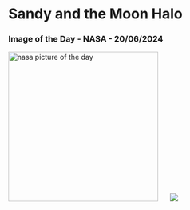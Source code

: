 # Sandy and the Moon Halo
### Image of the Day - NASA - 20/06/2024
<img src="https://apod.nasa.gov/apod/image/2406/MoonHalo_pace.jpg" alt="nasa picture of the day" width="300"/>&nbsp; &nbsp; &nbsp; <img src="https://github-readme-streak-stats.herokuapp.com/?user=tempo-riz&theme=radical" >



  
 
 
 
 
 
 
 
 
 
 
 
 
 
 
 
 
 
 
 
 
 
 
 
 
 
 
 
 
 
 
